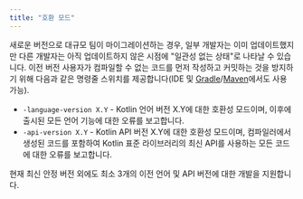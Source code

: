 ```yaml
---
title: "호환 모드"
---
```

새로운 버전으로 대규모 팀이 마이그레이션하는 경우, 일부 개발자는 이미 업데이트했지만 다른 개발자는 아직 업데이트하지 않은 시점에 "일관성 없는 상태"로 나타날 수 있습니다. 이전 버전 사용자가 컴파일할 수 없는 코드를 먼저 작성하고 커밋하는 것을 방지하기 위해 다음과 같은 명령줄 스위치를 제공합니다(IDE 및 [Gradle](gradle-compiler-options)/[Maven](maven#specify-compiler-options)에서도 사용 가능).

* `-language-version X.Y` - Kotlin 언어 버전 X.Y에 대한 호환성 모드이며, 이후에 출시된 모든 언어 기능에 대한 오류를 보고합니다.
* `-api-version X.Y` - Kotlin API 버전 X.Y에 대한 호환성 모드이며, 컴파일러에서 생성된 코드를 포함하여 Kotlin 표준 라이브러리의 최신 API를 사용하는 모든 코드에 대한 오류를 보고합니다.

현재 최신 안정 버전 외에도 최소 3개의 이전 언어 및 API 버전에 대한 개발을 지원합니다.